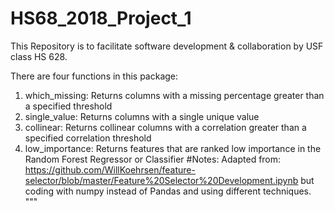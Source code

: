 # HS68_2018_Project_1

This Repository is to facilitate software development & collaboration by USF class HS 628.

There are four functions in this package:
1. which_missing: Returns columns with a missing percentage greater than a specified threshold
2. single_value: Returns columns with a single unique value
3. collinear: Returns collinear columns with a correlation greater than a specified correlation threshold
4. low_importance: Returns features that are ranked low importance in the Random Forest Regressor or Classifier
#Notes:  Adapted from:
        https://github.com/WillKoehrsen/feature-selector/blob/master/Feature%20Selector%20Development.ipynb but
        coding with numpy instead of Pandas and using different techniques.
"""
